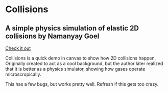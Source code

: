 # Collisions
## A simple physics simulation of elastic 2D collisions by Namanyay Goel

[Check it out](http://projects.namanyayg.com/collisions)

Collisions is a quick demo in canvas to show how 2D collisions happen. Originally created to act as a cool background, but the author later realized that it is better as a physics simulator, showing how gases operate microscropically.

This has a few bugs, but works pretty well. Refresh if this gets too crazy.